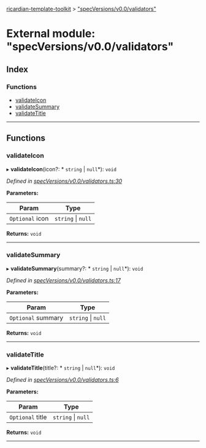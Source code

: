 [ricardian-template-toolkit](../README.md) > ["specVersions/v0.0/validators"](../modules/_specversions_v0_0_validators_.md)

# External module: "specVersions/v0.0/validators"

## Index

### Functions

* [validateIcon](_specversions_v0_0_validators_.md#validateicon)
* [validateSummary](_specversions_v0_0_validators_.md#validatesummary)
* [validateTitle](_specversions_v0_0_validators_.md#validatetitle)

---

## Functions

<a id="validateicon"></a>

###  validateIcon

▸ **validateIcon**(icon?: * `string` &#124; `null`*): `void`

*Defined in [specVersions/v0.0/validators.ts:30](https://github.com/EOSIO/ricardian-template-toolkit/blob/79eb9a7/src/specVersions/v0.0/validators.ts#L30)*

**Parameters:**

| Param | Type |
| ------ | ------ |
| `Optional` icon |  `string` &#124; `null`|

**Returns:** `void`

___
<a id="validatesummary"></a>

###  validateSummary

▸ **validateSummary**(summary?: * `string` &#124; `null`*): `void`

*Defined in [specVersions/v0.0/validators.ts:17](https://github.com/EOSIO/ricardian-template-toolkit/blob/79eb9a7/src/specVersions/v0.0/validators.ts#L17)*

**Parameters:**

| Param | Type |
| ------ | ------ |
| `Optional` summary |  `string` &#124; `null`|

**Returns:** `void`

___
<a id="validatetitle"></a>

###  validateTitle

▸ **validateTitle**(title?: * `string` &#124; `null`*): `void`

*Defined in [specVersions/v0.0/validators.ts:6](https://github.com/EOSIO/ricardian-template-toolkit/blob/79eb9a7/src/specVersions/v0.0/validators.ts#L6)*

**Parameters:**

| Param | Type |
| ------ | ------ |
| `Optional` title |  `string` &#124; `null`|

**Returns:** `void`

___

